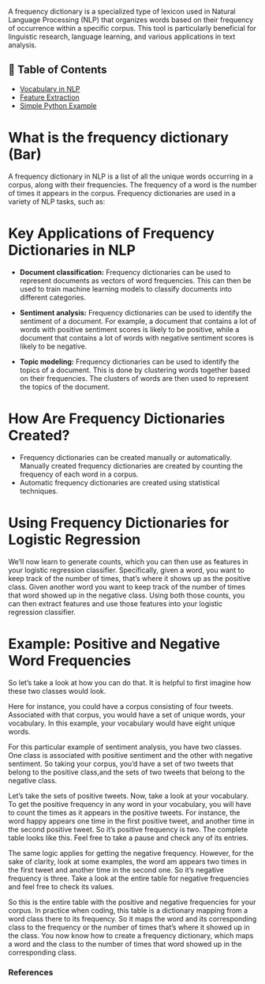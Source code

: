 A frequency dictionary is a specialized type of lexicon used in Natural Language Processing (NLP) that organizes words based on their frequency of occurrence within a specific corpus. This tool is particularly beneficial for linguistic research, language learning, and various applications in text analysis.

## 📑 Table of Contents  

- [Vocabulary in NLP](#Vocabulary-in-NLP)  
- [Feature Extraction](#Feature-Extraction)  
- [Simple Python Example](#Simple-Python-Example)  


#  **What is the frequency dictionary (Bar)** 

A frequency dictionary in NLP is a list of all the unique words occurring in a corpus, along with their frequencies. The frequency of a word is the number of times it appears in the corpus. Frequency dictionaries are used in a variety of NLP tasks, such as:

# Key Applications of Frequency Dictionaries in NLP

- **Document classification:** Frequency dictionaries can be used to represent documents as vectors of word frequencies. This can then be used to train machine learning models to classify documents into different categories.

- **Sentiment analysis:** Frequency dictionaries can be used to identify the sentiment of a document. For example, a document that contains a lot of words with positive sentiment scores is likely to be positive, while a document that contains a lot of words with negative sentiment scores is likely to be negative.

- **Topic modeling:** Frequency dictionaries can be used to identify the topics of a document. This is done by clustering words together based on their frequencies. The clusters of words are then used to represent the topics of the document.

# How Are Frequency Dictionaries Created?

- Frequency dictionaries can be created manually or automatically. Manually created frequency dictionaries are created by counting the frequency of each word in a corpus.
- Automatic frequency dictionaries are created using statistical techniques.

# Using Frequency Dictionaries for Logistic Regression

We’ll now learn to generate counts, which you can then use as features in your logistic regression classifier. Specifically, given a word, you want to keep track of the number of times, that’s where it shows up as the positive class. Given another word you want to keep track of the number of times that word showed up in the negative class. Using both those counts, you can then extract features and use those features into your logistic regression classifier.

# Example: Positive and Negative Word Frequencies

So let’s take a look at how you can do that. It is helpful to first imagine how these two classes would look.


Here for instance, you could have a corpus consisting of four tweets. Associated with that corpus, you would have a set of unique words, your vocabulary. In this example, your vocabulary would have eight unique words.


For this particular example of sentiment analysis, you have two classes. One class is associated with positive sentiment and the other with negative sentiment. So taking your corpus, you’d have a set of two tweets that belong to the positive class,and the sets of two tweets that belong to the negative class.


Let’s take the sets of positive tweets. Now, take a look at your vocabulary. To get the positive frequency in any word in your vocabulary, you will have to count the times as it appears in the positive tweets. For instance, the word happy appears one time in the first positive tweet, and another time in the second positive tweet. So it’s positive frequency is two. The complete table looks like this. Feel free to take a pause and check any of its entries.


The same logic applies for getting the negative frequency. However, for the sake of clarity, look at some examples, the word am appears two times in the first tweet and another time in the second one. So it’s negative frequency is three. Take a look at the entire table for negative frequencies and feel free to check its values.


So this is the entire table with the positive and negative frequencies for your corpus. In practice when coding, this table is a dictionary mapping from a word class there to its frequency. So it maps the word and its corresponding class to the frequency or the number of times that’s where it showed up in the class. You now know how to create a frequency dictionary, which maps a word and the class to the number of times that word showed up in the corresponding class.


### References







